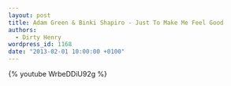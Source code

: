 ```yaml
---
layout: post
title: Adam Green & Binki Shapiro - Just To Make Me Feel Good
authors:
  - Dirty Henry
wordpress_id: 1168
date: "2013-02-01 10:00:00 +0100"
---
```


{% youtube WrbeDDiU92g %}
